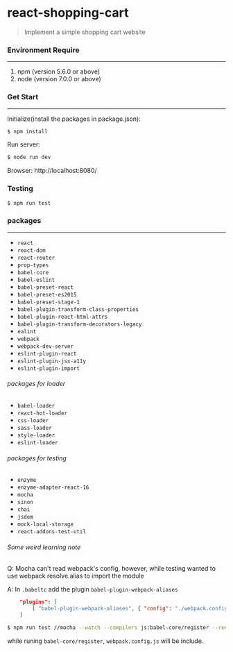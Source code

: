 # react-shopping-cart
> Implement a simple shopping cart website
### Environment Require
----
1. npm (version 5.6.0 or above)
2. node (version 7.0.0 or above)

### Get Start
----
Initialize(install the packages in package.json):
```sh
$ npm install
```
Run server:
```sh
$ node run dev
```
Browser: http://localhost:8080/

### Testing
```sh
$ npm run test
```

### packages
----
- `react`
- `react-dom`
- `react-router`
- `prop-types`
- `babel-core`
- `babel-eslint`
- `babel-preset-react`
- `babel-preset-es2015`
- `babel-preset-stage-1`
- `babel-plugin-transform-class-properties`
- `babel-plugin-react-html-attrs`
- `babel-plugin-transform-decorators-legacy`
- `ealint`
- `webpack`
- `webpack-dev-server`
- `eslint-plugin-react`
- `eslint-plugin-jsx-a11y`
- `eslint-plugin-import`

###### packages for loader
- `babel-loader`
- `react-hot-loader`
- `css-loader`
- `sass-loader`
- `style-loader`
- `eslint-loader`

###### packages for testing
- `enzyme`
- `enzyme-adapter-react-16`
- `mocha`
- `sinon`
- `chai`
- `jsdom`
- `mock-local-storage`
- `react-addons-test-util`


###### Some weird learning note
Q: Mocha can't read webpack's config, however, while testing wanted to use webpack resolve.alias to import the module

A: In `.babeltc` add the plugin `babel-plugin-webpack-aliases`
```json
    "plugins": [
        [ "babel-plugin-webpack-aliases", { "config": "./webpack.config.js" } ]
    ]
```
```sh
$ npm run test //mocha --watch --compilers js:babel-core/register --require ./test/helpers.js --require ./test/dom.js --recursive
``` 
while runing `babel-core/register`, `webpack.config.js` will be include.
